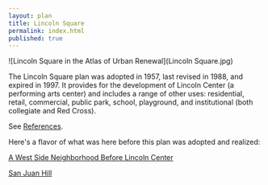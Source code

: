 ```yaml
---
layout: plan
title: Lincoln Square
permalink: index.html
published: true
---
```


![Lincoln Square in the Atlas of Urban Renewal](Lincoln Square.jpg)

The Lincoln Square plan was adopted in 1957, last revised in 1988, and expired in 1997. It provides for the development of Lincoln Center (a performing arts center) and includes a range of other uses: residential, retail, commercial, public park, school, playground, and institutional (both collegiate and Red Cross).

See [References](http://www.urbanreviewer.org/#page=references.html).

Here's a flavor of what was here before this plan was adopted and realized:

[A West Side Neighborhood Before Lincoln Center](https://ephemeralnewyork.wordpress.com/2014/02/03/a-west-side-neighborhood-before-lincoln-center/)

[San Juan Hill](https://ephemeralnewyork.wordpress.com/2008/10/15/manhattans-long-gone-san-juan-hill/)